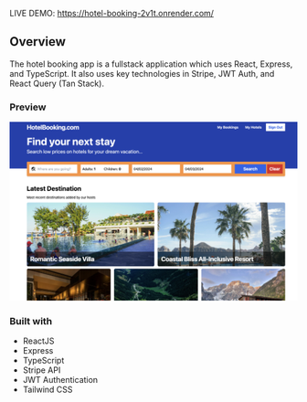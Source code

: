 LIVE DEMO: https://hotel-booking-2v1t.onrender.com/

## Overview
The hotel booking app is a fullstack application which uses React, Express, and TypeScript. It also uses key technologies in Stripe, JWT Auth, and React Query (Tan Stack).

### Preview

![](images/hotel_booking_cover.png)

### Built with

- ReactJS
- Express
- TypeScript
- Stripe API
- JWT Authentication
- Tailwind CSS
